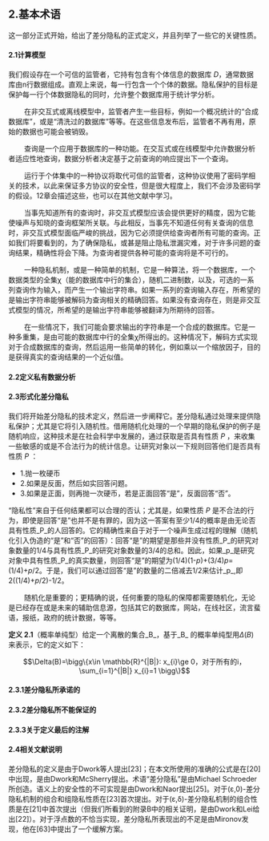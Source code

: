 ## 2.基本术语

这一部分正式开始，给出了差分隐私的正式定义，并且列举了一些它的关键性质。

#### 2.1计算模型

我们假设存在一个可信的监管者，它持有包含有个体信息的数据库 _D_，通常数据库由n行数据组成。直观上来说，每一行包含一个个体的数据。隐私保护的目标是保护每一行个体数据隐私的同时，允许整个数据库用于统计学分析。

&nbsp;&nbsp;&nbsp;&nbsp;&nbsp;&nbsp;&nbsp;&nbsp;在非交互式或离线模型中，监管者产生一些目标，例如一个概况统计的“合成数据库”，或是“清洗过的数据库”等等。在这些信息发布后，监管者不再有用，原始的数据也可能会被销毁。

&nbsp;&nbsp;&nbsp;&nbsp;&nbsp;&nbsp;&nbsp;&nbsp;查询是一个应用于数据库的一种功能。在交互式或在线模型中允许数据分析者适应性地查询，数据分析者决定基于之前查询的响应提出下一个查询。

&nbsp;&nbsp;&nbsp;&nbsp;&nbsp;&nbsp;&nbsp;&nbsp;运行于个体集中的一种协议将取代可信的监管者，这种协议使用了密码学相关的技术，以此来保证多方协议的安全性，但是很大程度上，我们不会涉及密码学的假设。12章会描述这些，也可以在其他文献中学习。

&nbsp;&nbsp;&nbsp;&nbsp;&nbsp;&nbsp;&nbsp;&nbsp;当事先知道所有的查询时，非交互式模型应该会提供更好的精度，因为它能使噪声与知晓的查询框架所关联。与此相反，当事先不知道任何有关查询的信息时，非交互式模型面临严峻的挑战，因为它必须提供给查询者所有可能的查询。正如我们将要看到的，为了确保隐私，或甚是阻止隐私泄漏灾难，对于许多问题的查询结果，精确性将会下降。为查询者提供各种可能的查询将是不可行的。

&nbsp;&nbsp;&nbsp;&nbsp;&nbsp;&nbsp;&nbsp;&nbsp;一种隐私机制，或是一种简单的机制，它是一种算法，将一个数据库，一个数据类型的全集&chi;（能的数据库中行的集合），随机二进制数，以及，可选的一系列查询作为输入，而产生一个输出字符串。如果一系列的查询输入存在，所希望的是输出字符串能够被解码为查询相关的精确回答。如果没有查询存在，则是非交互式模型的情况，所希望的是输出字符串能够被翻译为所期待的回答。

&nbsp;&nbsp;&nbsp;&nbsp;&nbsp;&nbsp;&nbsp;&nbsp;在一些情况下，我们可能会要求输出的字符串是一个合成的数据库。它是一种多重集，是由可能的数据库中行的全集&chi;所得出的。这种情况下，解码方式实现对于合成数据库的查询，然后运用一些简单的转化，例如乘以一个缩放因子，目的是获得真实的查询结果的一个近似值。


#### 2.2定义私有数据分析

#### 2.3形式化差分隐私

我们将开始差分隐私的技术定义，然后进一步阐释它。差分隐私通过处理来提供隐私保护；尤其是它将引入随机性。借用随机化处理的一个早期的隐私保护的例子是随机响应，这种技术是在社会科学中发展的，通过获取是否具有性质 _P_ ，来收集一些敏感的或是不合法行为的统计信息。让研究对象以一下规则回答他们是否具有性质 _P_ ：

* 1.抛一枚硬币
* 2.如果是反面，然后如实回答问题。
* 3.如果是正面，则再抛一次硬币，若是正面回答“是”，反面回答“否”。

“隐私性”来自于任何结果都可以合理的否认；尤其是，如果性质 _P_ 是不合法的行为，即使是回答“是”也并不是有罪的，因为这一答案有至少1/4的概率是由无论否具有性质_P_的人回答的。它的精确性来自于对于一个噪声生成过程的理解（随机化引入伪造的“是”和“否”的回答）：回答“是”的期望是那些并没有性质_P_的研究对象数量的1/4与具有性质_P_的研究对象数量的3/4的总和。因此，如果_p_是研究对象中具有性质_P_的真实数量，则回答“是”的期望为(1/4)(1-_p_)+(3/4)_p_=(1/4)+_p_/2。于是，我们可以通过回答“是”的数量的二倍减去1/2来估计_p_,即2((1/4)+_p_/2)-1/2。

&nbsp;&nbsp;&nbsp;&nbsp;&nbsp;&nbsp;&nbsp;&nbsp;随机化是重要的；更精确的说，任何重要的隐私的保障都需要随机化，无论是已经存在或是未来的辅助信息源，包括其它的数据库，网站，在线社区，流言蜚语，报纸，政府的统计数据，等等。

__定义 2.1__（概率单纯型）给定一个离散的集合_B_，基于_B_ 的概率单纯型用$\Delta(B)$来表示，它的定义如下：

$$\Delta(B)=\bigg\{x\in \mathbb{R}^{|B|}: x_{i}\ge 0，对于所有的i， \sum_{i=1}^{|B|} x_{i}=1 \bigg\}$$


#### 2.3.1差分隐私所承诺的

#### 2.3.2差分隐私所不能保证的

#### 2.3.3关于定义最后的注解

#### 2.4相关文献说明

差分隐私的定义是由于Dwork等人提出[23]；在本文所使用的准确的公式是在[20]中出现，是由Dwork和McSherry提出。术语“差分隐私”是由Michael Schroeder所创造。语义上的安全性的不可实现是由Dwork和Naor提出[25]。对于(&epsilon;,0)-差分隐私机制的组合和组隐私性质在[23]首次提出。对于(&epsilon;,&delta;)-差分隐私机制的组合性质是在[21]中首次提出（但我们所看到的附录B中的相关证明，是由Dwork和Lei给出[22]）。对于浮点数的不恰当实现，差分隐私所表现出的不足是由Mironov发现，他在[63]中提出了一个缓解方案。







